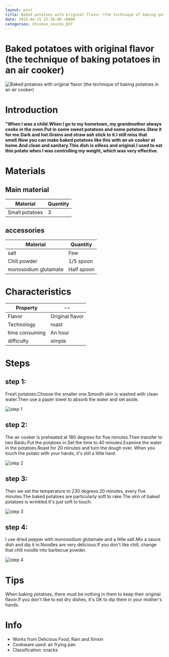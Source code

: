 ```yaml
---
layout: post
title: Baked potatoes with original flavor (the technique of baking potatoes in an air cooker)
date: 2019-04-15 22:30:00 +0800
categories: Chinese_snacks_DIY
---
```


# Baked potatoes with original flavor (the technique of baking potatoes in an air cooker)

![Baked potatoes with original flavor (the technique of baking potatoes in an air cooker)]({{site.baseurl}}/img/435341/435341.jpg)

# Introduction

**"When I was a child.When I go to my hometown, my grandmother always cooks in the oven.Put in some sweet potatoes and some potatoes.Stew it for me.Dark and hot.Grains and straw ash stick to it.I still miss that smell.Now you can make baked potatoes like this with an air cooker at home.And clean and sanitary.This dish is oilless and original.I used to eat this potato when I was controlling my weight, which was very effective.**

# Materials


## Main material

Material|Quantity
--|--
Small potatoes|3

## accessories

Material|Quantity
--|--
salt|Few
Chili powder|1/5 spoon
monosodium glutamate|Half spoon

# Characteristics

Property|--
--|--
Flavor|Original flavor
Technology|roast
time consuming|An hour
difficulty|simple

# Steps

## step 1:

Fresh potatoes.Choose the smaller one.Smooth skin is washed with clean water.Then use a paper towel to absorb the water and set aside.

![step 1]({{site.baseurl}}/img/435341/1.jpg)

## step 2:

The air cooker is preheated at 180 degrees for five minutes.Then transfer to two Baidu.Put the potatoes in.Set the time to 40 minutes.Examine the water in the potatoes.Roast for 20 minutes and turn the dough over. When you touch the potato with your hands, it's still a little hard.

![step 2]({{site.baseurl}}/img/435341/2.jpg)

## step 3:

Then we set the temperature to 230 degrees.20 minutes, every five minutes.The baked potatoes are particularly soft to rake.The skin of baked potatoes is wrinkled.It's just soft to touch.

![step 3]({{site.baseurl}}/img/435341/3.jpg)

## step 4:

I use dried pepper with monosodium glutamate and a little salt.Mix a sauce dish and dip it in.Noodles are very delicious.If you don't like chili, change that chili noodle into barbecue powder.

![step 4]({{site.baseurl}}/img/435341/4.jpg)

# Tips

When baking potatoes, there must be nothing in them to keep their original flavor.If you don't like to eat dry dishes, it's OK to dip them in your mother's hands.

# Info

- Works from Delicious Food, Rain and Xinxin
- Cookware used: air frying pan
- Classification: snacks
